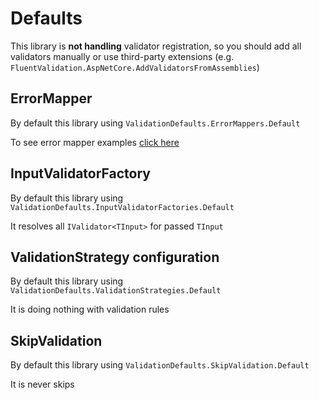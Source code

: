 # Defaults

This library is **not handling** validator registration, so you should add all validators manually or use third-party extensions (e.g. `FluentValidation.AspNetCore.AddValidatorsFromAssemblies`)

## ErrorMapper

By default this library using `ValidationDefaults.ErrorMappers.Default`

To see error mapper examples [click here](examples/error-mappers.md)

## InputValidatorFactory

By default this library using `ValidationDefaults.InputValidatorFactories.Default`

It resolves all `IValidator<TInput>` for passed `TInput`

## ValidationStrategy configuration

By default this library using `ValidationDefaults.ValidationStrategies.Default`

It is doing nothing with validation rules

## SkipValidation

By default this library using `ValidationDefaults.SkipValidation.Default`

It is never skips
